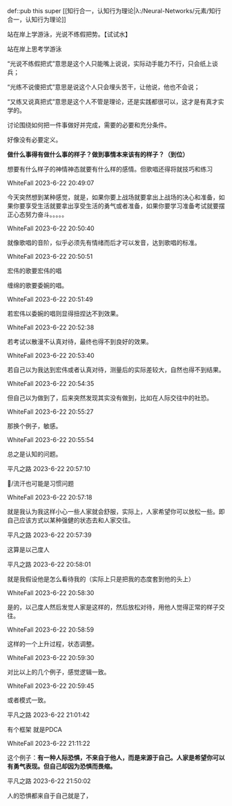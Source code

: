 def::pub this super [[知行合一，认知行为理论|λ:/Neural-Networks/元素/知行合一，认知行为理论]]

站在岸上学游泳，光说不练假把势。【试试水】

站在岸上思考学游泳

“光说不练假把式”意思是这个人只能嘴上说说，实际动手能力不行，只会纸上谈兵；

“光练不说傻把式”意思是说这个人只会埋头苦干，让他说，他也不会说；  

“又练又说真把式”意思是这个人不管是理论，还是实践都很可以，这才是有真才实学的。


讨论围绕如何把一件事做好并完成，需要的必要和充分条件。

好像没有必要定义。

**做什么事得有做什么事的样子？做到事情本来该有的样子？（到位）**

想要有什么样子的神情神态就要有什么样的感情。但歌唱还得将就技巧和练习

WhiteFall 2023-6-22 20:49:07

今天突然想到某种感觉，就是，如果你要上战场就要拿出上战场的决心和准备，如果你要享受生活就要拿出享受生活的勇气或者准备，如果你要学习准备考试就要摆正心态努力奋斗。。。。。

WhiteFall 2023-6-22 20:50:40

就像歌唱的音阶，似乎必须先有情绪而后才可以发音，达到歌唱的标准。

WhiteFall 2023-6-22 20:50:51

宏伟的歌要宏伟的唱

缠绵的歌要委婉的唱。

WhiteFall 2023-6-22 20:51:49

若宏伟以委婉的唱则显得扭捏达不到效果。

WhiteFall 2023-6-22 20:52:38

若考试以散漫不认真对待，最终也得不到良好的效果。

WhiteFall 2023-6-22 20:53:40

若自己以为我达到宏伟或者认真对待，测量后的实际差较大，自然也得不到结果。

WhiteFall 2023-6-22 20:54:35

但自己以为做到了，后来突然发现其实没有做到，比如在人际交往中的社恐。

WhiteFall 2023-6-22 20:55:27

那换个例子，敏感。

WhiteFall 2023-6-22 20:55:54

总之是认知的问题。

平凡之路 2023-6-22 20:57:10

/流汗也可能是习惯问题

WhiteFall 2023-6-22 20:57:18

就是我认为我这样小心一些人家就会舒服，实际上，人家希望你可以放松一些。即自己应该方式以某种强健的状态去和人家交往。

平凡之路 2023-6-22 20:57:39

这算是以己度人

平凡之路 2023-6-22 20:58:01

就是我假设他是怎么看待我的（实际上只是把我的态度套到他的头上）

WhiteFall 2023-6-22 20:58:30

是的，以己度人然后发觉人家是这样的，然后放松对待，用他人觉得正常的样子交往。

WhiteFall 2023-6-22 20:58:59

这样的一个上升过程，状态调整。

WhiteFall 2023-6-22 20:59:30

对比以上的几个例子，感觉逻辑一致。

WhiteFall 2023-6-22 20:59:45

或者模式一致。

平凡之路 2023-6-22 21:01:42

有个框架 就是PDCA

WhiteFall 2023-6-22 21:11:22

这个例子：**有一种人际恐惧，不来自于他人，而是来源于自己。人家是希望你可以有勇气表现。但自己却因为恐惧而畏缩。**

平凡之路 2023-6-22 21:50:02

人的恐惧都来自于自己就是了，